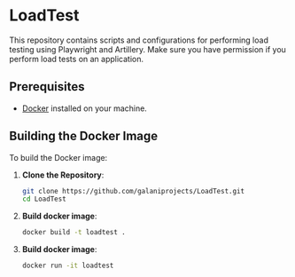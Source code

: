 # LoadTest

This repository contains scripts and configurations for performing load testing using Playwright and Artillery. Make sure you have permission if you perform load tests on an application.

## Prerequisites

- [Docker](https://www.docker.com/get-started) installed on your machine.

## Building the Docker Image

To build the Docker image:

1. **Clone the Repository**:

   ```bash
   git clone https://github.com/galaniprojects/LoadTest.git
   cd LoadTest

2. **Build docker image**:
    ```bash
    docker build -t loadtest .

3. **Build docker image**:
    ```bash
    docker run -it loadtest
